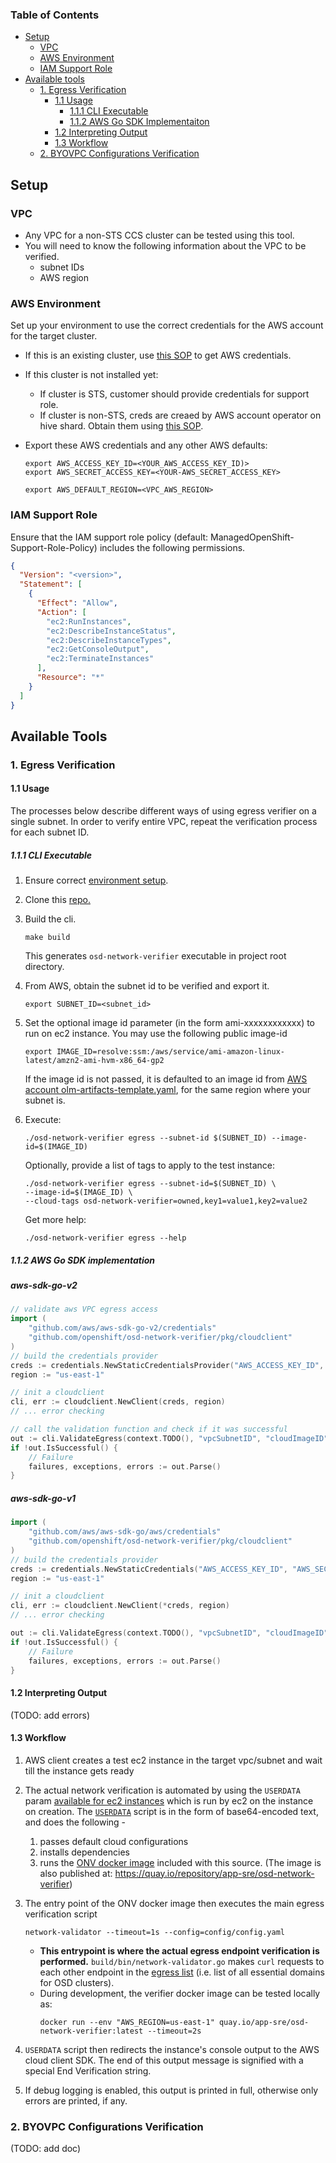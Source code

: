 ### Table of Contents ###

- [Setup](#setup)
  - [VPC](#vpc)
  - [AWS Environment](#aws-environment)
  - [IAM Support Role](#iam-support-role)
- [Available tools](#available-tools)
  - [1. Egress Verification](#1-egress-verification)
    - [1.1 Usage](#11-usage)
      - [1.1.1 CLI Executable](#111-cli-executable)
      - [1.1.2 AWS Go SDK Implementaiton](#112-aws-go-sdk-implementation)
    - [1.2 Interpreting Output](#12-interpreting-output)
    - [1.3 Workflow](#13-workflow)
  - [2. BYOVPC Configurations Verification](#2-byovpc-configurations-verification)

## Setup ##
### VPC ###
- Any VPC for a non-STS CCS cluster can be tested using this tool.
- You will need to know the following information about the VPC to be verified.
    - subnet IDs
    - AWS region
  
### AWS Environment ###
Set up your environment to use the correct credentials for the AWS account for the target cluster. 
- If this is an existing cluster, use [this SOP](https://github.com/openshift/ops-sop/blob/master/v4/howto/aws/aws.md#via-ocm-the-quickest-way-1) to get AWS credentials.
- If this cluster is not installed yet:
  - If cluster is STS, customer should provide credentials for support role.
  - If cluster is non-STS, creds are creaed by AWS account operator on hive shard. Obtain them using [this SOP](https://github.com/openshift/ops-sop/blob/master/v4/howto/aws/aws.md#on-hive-shard).
- Export these AWS credentials and any other AWS defaults:
   ```shell
   export AWS_ACCESS_KEY_ID=<YOUR_AWS_ACCESS_KEY_ID)>
   export AWS_SECRET_ACCESS_KEY=<YOUR-AWS_SECRET_ACCESS_KEY>
   ```

    ```shell
    export AWS_DEFAULT_REGION=<VPC_AWS_REGION>
    ````
  
### IAM Support Role ###
Ensure that the IAM support role policy (default: ManagedOpenShift-Support-Role-Policy) includes the following permissions.
```json
{
  "Version": "<version>",
  "Statement": [
    {
      "Effect": "Allow",
      "Action": [
        "ec2:RunInstances",
        "ec2:DescribeInstanceStatus",
        "ec2:DescribeInstanceTypes",
        "ec2:GetConsoleOutput",
        "ec2:TerminateInstances"
      ],
      "Resource": "*"
    }
  ]
}
```
 
## Available Tools ##

### 1. Egress Verification ###
#### 1.1 Usage ####
The processes below describe different ways of using egress verifier on a single subnet. 
In order to verify entire VPC, 
repeat the verification process for each subnet ID.

##### 1.1.1 CLI Executable #####
   1. Ensure correct [environment setup](#setup).

   2. Clone this [repo.](https://github.com/openshift/osd-network-verifier)
   3. Build the cli.
      ```shell
      make build
      ```
      This generates `osd-network-verifier` executable in project root directory. 
   4. From AWS, obtain the subnet id to be verified and export it.
       ```shell 
       export SUBNET_ID=<subnet_id>
        ```
   5. Set the optional image id parameter (in the form ami-xxxxxxxxxxxx) to run on ec2 instance. You may use the following public image-id
       ```shell 
       export IMAGE_ID=resolve:ssm:/aws/service/ami-amazon-linux-latest/amzn2-ami-hvm-x86_64-gp2 
       ```
        If the image id is not passed, it is defaulted to an image id from [AWS account olm-artifacts-template.yaml](https://github.com/openshift/aws-account-operator/blob/17be7a41036e252d59ab19cc2ad1dcaf265758a2/hack/olm-registry/olm-artifacts-template.yaml#L75),
   for the same region where your subnet is.

   6. Execute:
    
        ```shell        
        ./osd-network-verifier egress --subnet-id $(SUBNET_ID) --image-id=$(IMAGE_ID)
        ```

        Optionally, provide a list of tags to apply to the test instance:
       
         ```shell
        ./osd-network-verifier egress --subnet-id=$(SUBNET_ID) \
         --image-id=$(IMAGE_ID) \
         --cloud-tags osd-network-verifier=owned,key1=value1,key2=value2
        ```
       Get more help:
    
        ```shell
        ./osd-network-verifier egress --help
        ```

##### 1.1.2 AWS Go SDK implementation #####
##### aws-sdk-go-v2 #####
```go
// validate aws VPC egress access
import (
    "github.com/aws/aws-sdk-go-v2/credentials"
    "github.com/openshift/osd-network-verifier/pkg/cloudclient"
)
// build the credentials provider
creds := credentials.NewStaticCredentialsProvider("AWS_ACCESS_KEY_ID", "AWS_SECRET_ACCESS_KEY", "AWS_SESSION_TOKEN")
region := "us-east-1"

// init a cloudclient
cli, err := cloudclient.NewClient(creds, region)
// ... error checking

// call the validation function and check if it was successful
out := cli.ValidateEgress(context.TODO(), "vpcSubnetID", "cloudImageID", "kmsKeyID", 600)
if !out.IsSuccessful() {
    // Failure
    failures, exceptions, errors := out.Parse()
}
```

##### aws-sdk-go-v1 #####
```go
import (
    "github.com/aws/aws-sdk-go/aws/credentials"
    "github.com/openshift/osd-network-verifier/pkg/cloudclient"
)
// build the credentials provider
creds := credentials.NewStaticCredentials("AWS_ACCESS_KEY_ID", "AWS_SECRET_ACCESS_KEY", "AWS_SESSION_TOKEN")
region := "us-east-1"

// init a cloudclient
cli, err := cloudclient.NewClient(*creds, region)
// ... error checking

out := cli.ValidateEgress(context.TODO(), "vpcSubnetID", "cloudImageID", "kmsKeyID", 600)
if !out.IsSuccessful() {
    // Failure
    failures, exceptions, errors := out.Parse()
}
```
#### 1.2 Interpreting Output ###
(TODO: add errors)

#### 1.3 Workflow ####
1. AWS client creates a test ec2 instance in the target vpc/subnet and wait till the instance gets ready
2. The actual network verification is automated by using the `USERDATA` param [available for ec2 instances](https://docs.aws.amazon.com/AWSEC2/latest/UserGuide/user-data.html) which is run by ec2 on the instance on creation. 
The [`USERDATA`](pkg/helpers/config/userdata.yaml) script is in the form of base64-encoded text, and does the following -
   1. passes default cloud configurations
   2. installs dependencies
   3. runs the [ONV docker image](https://github.com/openshift/osd-network-verifier/tree/main/build) included with this source.
      (The image is also published at: https://quay.io/repository/app-sre/osd-network-verifier)
3. The entry point of the ONV docker image then executes the main egress verification script
   ```shell
   network-validator --timeout=1s --config=config/config.yaml
    ```
   - **This entrypoint is where the actual egress endpoint verification is performed.** `build/bin/network-validator.go` makes `curl` requests to each other endpoint in the [egress list](README.md#egress-list) (i.e. list of all essential domains for OSD clusters).
   - During development, the verifier docker image can be tested locally as:
      ```shell
      docker run --env "AWS_REGION=us-east-1" quay.io/app-sre/osd-network-verifier:latest --timeout=2s
      ```
   
4. `USERDATA` script then redirects the instance's console output to the AWS cloud client SDK. The end of this output message is signified with a special End Verification string.
5. If debug logging is enabled, this output is printed in full, otherwise only errors are printed, if any.

### 2. BYOVPC Configurations Verification ###
(TODO: add doc)
